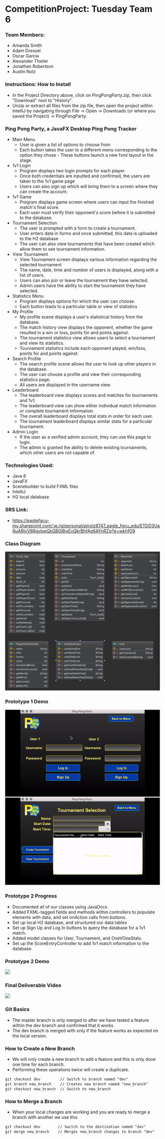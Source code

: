 # CompetitionProject: Tuesday Team 6
### Team Members: 
- Amanda Smith
- Adam Dressel
- Oscar Garcia
- Alexander Thieler
- Jonathan Robertson
- Austin Nolz

### Instructions: How to Install
- In the Project Directory above, click on PingPongParty.zip, then click "Download" 
next to "History".
- Unzip or extract all files from the zip file, then open the project within IntelliJ by navigating
through File -> Open -> Downloads (or where you saved the Project) -> PingPongParty.

### Ping Pong Party, a JavaFX Desktop Ping Pong Tracker

- Main Menu
	- User is given a list of options to choose from
	- Each button takes the user to a different menu corresponding to the option they chose		- These buttons launch a new fxml layout in the stage.
- 1v1 Login
	- Program displays two login prompts for each player.
	- Once both credentials are inputted and confirmed, the users are taken to the 1v1 game page
	- Users can also sign up which will bring them to a screen where they can create the account.
- 1v1 Game
	- Program displays game screen where users can input the finished match's final score.
	- Each user must verify their opponent's score before it is submitted to the database.
- Tournament Selection
	- The user is prompted with a form to create a tournament.
	- User enters data in forms and once submitted, this data is uploaded to the H2 database
	- The user can also view tournaments that have been created which allow them to see tournament information.
- View Tournament
	- View Tournament screen displays various information regarding the selected tournament
	- The name, date, time and number of users is displayed, along with a list of users.
	- Users can also join or leave the tournament they have selected.
	- Admin users have the ability to start the tournament they have selected.
- Statistics Menu
	- Program displays options for which the user can choose.
	- Each button leads to a particular table or view of statistics
- My Profile
	- My profile scene displays a user's statistical history from the database.
	- The match history view displays the opponent, whether the game resulted in a win or loss, points for and points against.
	- The tournament statistics view allows users to select a tournament and view its statistics.
	- Tournament statistics include each opponent played, win/loss, points for and points against.
- Search Profile
	- The search profile scene allows the user to look up other players in the database.
	- The user can choose a profile and view their corresponding statistics page.
	- All users are displayed in the username view.
- Leaderboard
	- The leaderboard view displays scores and matches for tournaments and 1v1.
	- The leaderboard view can show either individual match information or complete tournament information.
	- The overall leaderboard displays total stats in order for each user.
	- The tournament leaderboard displays similar stats for a particular tournament.
- Admin Login
	- If the user as a verified admin account, they can use this page to login.
	- The admin is granted the ability to delete existing tournaments, which other users are not capable of.	

### Technologies Used: 
- Java 8
- JavaFX
- Scenebuilder to build FXML files
- IntelliJ
- H2 local database

### SRS Link:

- https://eaglefgcu-my.sharepoint.com/:w:/g/personal/ajnolz8747_eagle_fgcu_edu/ETDD3UaRuARIvV88gvbwQkQB0iBixEvQkrBhfAg6AYnRZg?e=wkhfO9

### Class Diagram
![](ClassDiagram.jpg)

### Prototype 1 Demo

![](demo1PingPongParty.gif)
![](demo2PingPongParty.gif)

### Prototype 2 Progress
- Documented all of our classes using JavaDocs
- Added FXML-tagged fields and methods within controllers to populate elements with data, and
set onAction calls from buttons.
- Set up local H2 database, and structured our data tables
- Set up Sign Up and Log In buttons to query the database for a 1v1 match.
- Added model classes for User, Tournament, and OneVOneStats.
- Set up the ScoreEntryController to add 1v1 match information to the database. 


### Prototype 2 Demo

[![](http://img.youtube.com/vi/vahKhROjynQ/0.jpg)](http://www.youtube.com/watch?v=vahKhROjynQ "Prototype 2 Demo")

### Final Deliverable Video
[![](http://img.youtube.com/vi/vahKhROjynQ/0.jpg)](https://www.youtube.com/watch?v=7U4HVyWR59w "Final Deliverable")


### Git Basics
- The master branch is only merged to after we have tested a feature within the dev branch and confirmed that it works.
- The dev branch is merged with only if the feature works as expected on the local version.

### How to Create a New Branch
- We will only create a new branch to add a feature and this is only done one time for each branch. 
- Performing these operations twice will create a duplicate.

```
git checkout dev         // Switch to branch named "dev"
git branch new_branch    // Creates new branch named "new_branch"
git checkout new_branch  // Switch to new_branch
```

### How to Merge a Branch
- When your local changes are working and you are ready to merge a branch with another we use this.

```
git checkout dev        // Switch to the destination named "dev"
git merge new_branch    // Merges new_branch changes to branch "dev"
```
